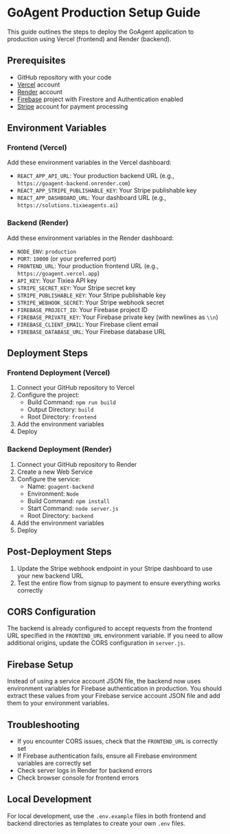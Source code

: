# GoAgent Production Setup Guide

This guide outlines the steps to deploy the GoAgent application to production using Vercel (frontend) and Render (backend).

## Prerequisites

- GitHub repository with your code
- [Vercel](https://vercel.com/) account
- [Render](https://render.com/) account
- [Firebase](https://firebase.google.com/) project with Firestore and Authentication enabled
- [Stripe](https://stripe.com/) account for payment processing

## Environment Variables

### Frontend (Vercel)

Add these environment variables in the Vercel dashboard:

- `REACT_APP_API_URL`: Your production backend URL (e.g., `https://goagent-backend.onrender.com`)
- `REACT_APP_STRIPE_PUBLISHABLE_KEY`: Your Stripe publishable key
- `REACT_APP_DASHBOARD_URL`: Your dashboard URL (e.g., `https://solutions.tixaeagents.ai`)

### Backend (Render)

Add these environment variables in the Render dashboard:

- `NODE_ENV`: `production`
- `PORT`: `10000` (or your preferred port)
- `FRONTEND_URL`: Your production frontend URL (e.g., `https://goagent.vercel.app`)
- `API_KEY`: Your Tixiea API key
- `STRIPE_SECRET_KEY`: Your Stripe secret key
- `STRIPE_PUBLISHABLE_KEY`: Your Stripe publishable key
- `STRIPE_WEBHOOK_SECRET`: Your Stripe webhook secret
- `FIREBASE_PROJECT_ID`: Your Firebase project ID
- `FIREBASE_PRIVATE_KEY`: Your Firebase private key (with newlines as `\\n`)
- `FIREBASE_CLIENT_EMAIL`: Your Firebase client email
- `FIREBASE_DATABASE_URL`: Your Firebase database URL

## Deployment Steps

### Frontend Deployment (Vercel)

1. Connect your GitHub repository to Vercel
2. Configure the project:
   - Build Command: `npm run build`
   - Output Directory: `build`
   - Root Directory: `frontend`
3. Add the environment variables
4. Deploy

### Backend Deployment (Render)

1. Connect your GitHub repository to Render
2. Create a new Web Service
3. Configure the service:
   - Name: `goagent-backend`
   - Environment: `Node`
   - Build Command: `npm install`
   - Start Command: `node server.js`
   - Root Directory: `backend`
4. Add the environment variables
5. Deploy

## Post-Deployment Steps

1. Update the Stripe webhook endpoint in your Stripe dashboard to use your new backend URL
2. Test the entire flow from signup to payment to ensure everything works correctly

## CORS Configuration

The backend is already configured to accept requests from the frontend URL specified in the `FRONTEND_URL` environment variable. If you need to allow additional origins, update the CORS configuration in `server.js`.

## Firebase Setup

Instead of using a service account JSON file, the backend now uses environment variables for Firebase authentication in production. You should extract these values from your Firebase service account JSON file and add them to your environment variables.

## Troubleshooting

- If you encounter CORS issues, check that the `FRONTEND_URL` is correctly set
- If Firebase authentication fails, ensure all Firebase environment variables are correctly set
- Check server logs in Render for backend errors
- Check browser console for frontend errors

## Local Development

For local development, use the `.env.example` files in both frontend and backend directories as templates to create your own `.env` files. 